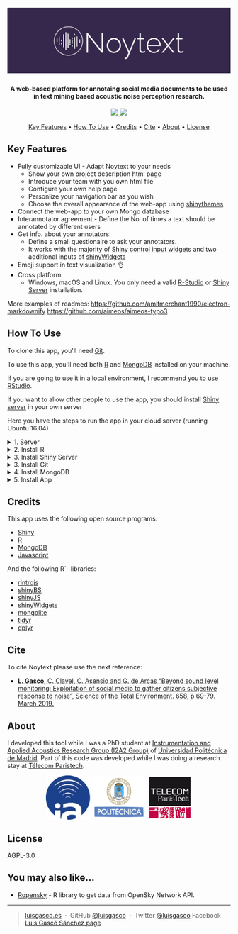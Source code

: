 <h1 align="center">
  <br>
  <a><img src="https://github.com/luisgasco/noytext/blob/master/www/img/Noytext-02.jpg?raw=true" alt="Noytext" width="800"></a>
</h1>

       
<h4 align="center">A web-based platform for annotaing social media documents to be used in text mining based acoustic noise perception research.</h4>

<p align="center">
  <a href="https://saythanks.io/to/luisgasco">
      <img src="https://img.shields.io/badge/SayThanks.io-%E2%98%BC-1EAEDB.svg">
  </a>
  <a href="https://paypal.me/luisgasco?locale.x=es_ES">
    <img src="https://img.shields.io/badge/$-donate-ff69b4.svg?maxAge=2592000&amp;style=flat">
  </a>
</p>

<p align="center">
  <a href="#key-features">Key Features</a> •
  <a href="#how-to-use">How To Use</a> •
  <a href="#credits">Credits</a> •
  <a href="#cite">Cite</a> •
  <a href="#about">About</a> •
  <a href="#license">License</a>
</p>



## Key Features

* Fully customizable UI - Adapt Noytext to your needs
  - Show your own project description html page
  - Introduce your team with you own html file
  - Configure your own help page
  - Personlize your navigation bar as you wish
  - Choose the overall appearance of the web-app using [shinythemes](https://rstudio.github.io/shinythemes/)
* Connect the web-app to your own Mongo database
* Interannotator agreement - Define the No. of times a text should be annotated by different users
* Get info. about your annotators:
  - Define a small questionaire to ask your annotators.
  - It works with the majority of [Shiny control input widgets](https://shiny.rstudio.com/tutorial/written-tutorial/lesson3/) and two additional inputs of [shinyWidgets](https://github.com/dreamRs/shinyWidgets)
* Emoji support in text visualization 👌
* Cross platform
  - Windows, macOS and Linux. You only need a valid [R-Studio](https://www.rstudio.com/) or [Shiny Server](https://www.rstudio.com/products/shiny/shiny-server/) installation.


More examples of readmes:
https://github.com/amitmerchant1990/electron-markdownify
https://github.com/aimeos/aimeos-typo3


## How To Use

To clone this app, you'll need [Git](https://git-scm.com).

To use this app, you'll need both [R](https://www.r-project.org/) and [MongoDB](https://www.mongodb.com/) installed on your machine. 

If you are going to use it in a local environment, I recommend you to use [RStudio](https://www.rstudio.com/).

If you want to allow other people to use the app, you should install [Shiny server](https://shiny.rstudio.com/) in your own server

Here you have the steps to run the app in your cloud server (running Ubuntu 16.04)
<details>
  <summary>1. Server</summary>
  
  1. The first thing you should do is add a non-root user.
  ```bash
  sudo adduser yourname
  sudo gpasswd -a yourname sudo
  ```
  2. Switch to "yourname"
  ```bash
  su - yourname
  ```
</details>
<details>
  <summary>2. Install R</summary>
  
  1. Add R senial to our sources.list:
  ```bash
  sudo sh -c 'echo "deb http://cran.rstudio.com/bin/linux/ubuntu xenial/" >> /etc/apt/sources.list'
  ```
  2. Add the public keys:
  ```bash
  gpg --keyserver keyserver.ubuntu.com --recv-key E084DAB9
  gpg -a --export E084DAB9 | sudo apt-key add -
  ```
  3. Install R
  ```bash
  sudo apt-get update
  sudo apt-get -y install r-base
  ```
  4. Check that R is working (use the command quit() to exit)
  ```bash
  R
  ```
  5. Install dependencies to install R-libraries
  ```bash
  sudo apt-get -y install libcurl4-gnutls-dev libxml2-dev libssl-dev libssl-dev libsasl2-dev
  ```
  6. Install devtools
  ```bash
  sudo su - -c "R -e \"install.packages('devtools', repos='http://cran.rstudio.com/')\""
  ```
</details>
<details>
  <summary>3. Install Shiny Server</summary>
  
  1. Install some dependencies
  ```bash
  sudo apt-get -y install gdebi-core
  ```
  2. Install packages you will need
  ```bash
  sudo su - -c "R -e \"install.packages('shiny', repos='http://cran.rstudio.com/')\""
  sudo su - -c "R -e \"install.packages('rmarkdown', repos='http://cran.rstudio.com/')\""
  sudo su - -c "R -e \"install.packages('packrat', repos='http://cran.rstudio.com/')\""
  ```
  3. Get Shiny installation files
  ```bash
  wget https://download3.rstudio.org/ubuntu-14.04/x86_64/shiny-server-1.5.9.923-amd64.deb
  ```
  4. Install Shiny
  ```bash
  sudo gdebi shiny-server-1.5.9.923-amd64.deb
  ```
  5. Check that shiny server is working on port 3838: http://YOUR_IP:3838
</details>
<details>
  <summary>3. Install Git</summary>
  
  ```bash
  sudo apt-get update
  sudo apt-get install git
  ```
</details>
<details>
  <summary>4. Install MongoDB</summary>
  
  1. Import publick key used by the management system for MongoDB
  ```bash
  sudo apt-key adv --keyserver hkp://keyserver.ubuntu.com:80 --recv 9DA31620334BD75D9DCB49F368818C72E52529D4
  ```
  2. Create a list file for MongoDB for Ubuntu 16.04
  ```bash
  echo "deb [ arch=amd64,arm64 ] https://repo.mongodb.org/apt/ubuntu xenial/mongodb-org/4.0 multiverse" | sudo tee /etc/apt/sources.list.d/mongodb-org-4.0.list
  ```
  3. Install MongoDB
   ```bash
  sudo apt-get update
  sudo apt-get install mongodb-org
  ```
</details>
<details>
  <summary>5. Install App</summary>
  
  1. Clone repository from Github
  ```bash
  git clone https://github.com/luisgasco/noytext
  ```
  2. Move noytext to srv folder (the standard path for shiny apps)
  ```bash
  sudo mv noytext /srv/shiny-server
  ```
  3. Go to that path
  ```bash
  cd /srv/shiny-server/noytext
  ```
  4. Enter to R like super user
  ```bash
  sudo R
  ```
  5. Enter this commands on R
  ```R
  # Activate packrat (library to manage R libraries)
  packrat::on() 
  # Install libraries on the noytext private library
  packrat::restore()
  ```
</details>

## Credits
This app uses the following open source programs:

- [Shiny](https://shiny.rstudio.com/)
- [R](https://www.r-project.org/)
- [MongoDB](https://www.mongodb.com/)
- [Javascript](https://www.javascript.com/)

And the following R´- libraries:
- [rintrojs](https://github.com/carlganz/rintrojs)
- [shinyBS](https://ebailey78.github.io/shinyBS/)
- [shinyJS](https://github.com/daattali/shinyjs)
- [shinyWidgets](https://github.com/dreamRs/shinyWidgets)
- [mongolite](https://jeroen.github.io/mongolite/)
- [tidyr](https://tidyr.tidyverse.org/)
- [dplyr](https://dplyr.tidyverse.org/)

## Cite
To cite Noytext please use the next reference:
 - [**L. Gasco**, C. Clavel, C. Asensio and G. de Arcas “Beyond sound level monitoring: Exploitation of social media to gather citizens subjective response to noise”,  Science of the Total Environment. 658, p  69-79. March 2019. ](https://doi.org/10.1016/j.scitotenv.2018.12.071)

## About
I developed this tool while I was a PhD student at [Instrumentation and Applied Acoustics Research Group (I2A2 Group)]() of [Universidad Politécnica de Madrid](). Part of this code was developed while I was doing a research stay at [Télecom Paristech]().


<div align="center"><a href="http://www.i2a2.upm.es/"> <img src="https://github.com/luisgasco/noytext/blob/master/www/logo_notext.jpg" alt="I2A2"	width="auto" height="100" align="middle" /></a> <a href="http://www.upm.es/"><img src="https://github.com/luisgasco/noytext/blob/master/www/logo2.jpg" alt="KitUPMten"	width="auto" height="100" align="middle" /></a> <a href=https://www.telecom-paristech.fr/"> <img src="https://github.com/luisgasco/noytext/blob/master/www/logo_telecom.png" alt="TELECOM"	width="auto" height="100" align="middle" /></a> </div>


## License

AGPL-3.0


## You may also like...

- [Ropensky](https://github.com/luisgasco/Ropensky) - R library to get data from OpenSky Network API.

---

> [luisgasco.es](http://luisgasco.es/) &nbsp;&middot;&nbsp;
> GitHub [@luisgasco](https://github.com/luisgasco) &nbsp;&middot;&nbsp;
> Twitter [@luisgasco](https://twitter.com/luisgasco)
> Facebook [Luis Gascó Sánchez page](https://www.facebook.com/Luis-Gasco-Sanchez-165003227504667)

